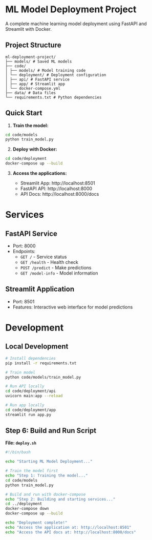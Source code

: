 # ML Model Deployment Project

A complete machine learning model deployment using FastAPI and Streamlit with Docker.

## Project Structure

```
ml-deployment-project/
├── models/ # Saved ML models
├── code/
│ ├── models/ # Model training code
│ └── deployment/ # Deployment configuration
│ ├── api/ # FastAPI service
│ ├── app/ # Streamlit app
│ └── docker-compose.yml
├── data/ # Data files
└── requirements.txt # Python dependencies
```

## Quick Start

1. **Train the model:**
```bash
cd code/models
python train_model.py
```

2. **Deploy with Docker:**

```bash
cd code/deployment
docker-compose up --build
```

3. **Access the applications:**

    * Streamlit App: http://localhost:8501
    * FastAPI API: http://localhost:8000
    * API Docs: http://localhost:8000/docs

# Services

## FastAPI Service
* Port: 8000
* Endpoints:
    * ```GET /``` - Service status
    * ```GET /health``` - Health check
    * ```POST /predict``` - Make predictions
    * ```GET /model-info``` - Model information


## Streamlit Application
* Port: 8501
* Features: Interactive web interface for model predictions

# Development
## Local Development

```bash
# Install dependencies
pip install -r requirements.txt

# Train model
python code/models/train_model.py

# Run API locally
cd code/deployment/api
uvicorn main:app --reload

# Run app locally
cd code/deployment/app
streamlit run app.py
```


## Step 6: Build and Run Script

**File: `deploy.sh`**

```bash
#!/bin/bash

echo "Starting ML Model Deployment..."

# Train the model first
echo "Step 1: Training the model..."
cd code/models
python train_model.py

# Build and run with docker-compose
echo "Step 2: Building and starting services..."
cd ../deployment
docker-compose down
docker-compose up --build

echo "Deployment complete!"
echo "Access the application at: http://localhost:8501"
echo "Access the API docs at: http://localhost:8000/docs"
```
